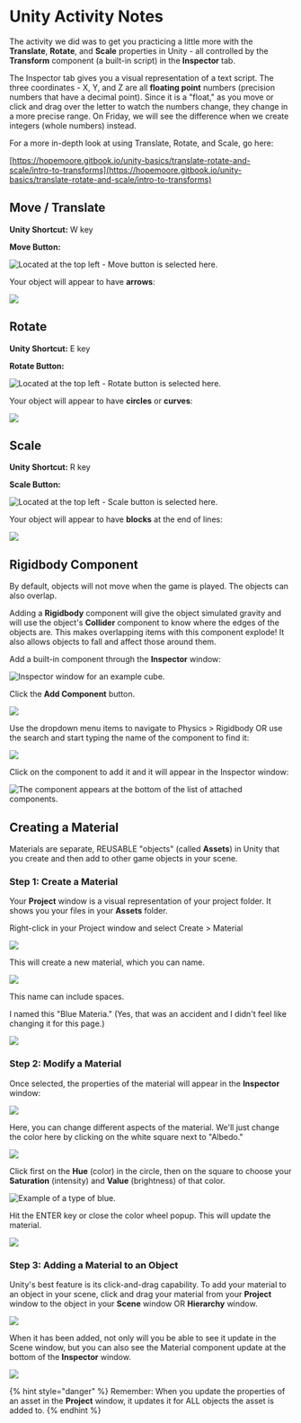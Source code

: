 # Unity Activity Notes

The activity we did was to get you practicing a little more with the **Translate**, **Rotate**, and **Scale** properties in Unity - all controlled by the **Transform** component \(a built-in script\) in the **Inspector** tab.

The Inspector tab gives you a visual representation of a text script. The three coordinates - X, Y, and Z are all **floating point** numbers \(precision numbers that have a decimal point\). Since it is a "float," as you move or click and drag over the letter to watch the numbers change, they change in a more precise range. On Friday, we will see the difference when we create integers \(whole numbers\) instead.

For a more in-depth look at using Translate, Rotate, and Scale, go here:

[https://hopemoore.gitbook.io/unity-basics/translate-rotate-and-scale/intro-to-transforms](https://hopemoore.gitbook.io/unity-basics/translate-rotate-and-scale/intro-to-transforms)

## Move / Translate

**Unity Shortcut:** W key

**Move Button:**

![Located at the top left - Move button is selected here.](../../.gitbook/assets/image%20%28110%29.png)

Your object will appear to have **arrows**:

![](https://lh4.googleusercontent.com/MYoRyu8PfHN1OJNePj8Tdmc3ldxgpCHQVXzY1HXqXPdQVgkp53Z61oAKCWI1D00bJuT5mCkBjcUjj35v7nESJifh7oP3qyVObv_Cjz9gQWhgsca10yKMFWJGaprdkKsB4JzX1ykiSEM)

## Rotate

**Unity Shortcut:** E key

**Rotate Button:**

![Located at the top left - Rotate button is selected here.](../../.gitbook/assets/image%20%28105%29.png)

Your object will appear to have **circles** or **curves**:

![](https://lh6.googleusercontent.com/sDADyYNrL60x9P31LCmTfpqh7MK1yDrujuSjGXXl01E6cG1bo6RdFoKAi8KR7Q528uA7v1pHHURwbQMKk4qBDdDnrT3LH0RhcdCXXaNJvZIdooZig8NkRsv27t1gq6dXUGfw5Wskc-U)

## Scale

**Unity Shortcut:** R key

**Scale Button:**

![Located at the top left - Scale button is selected here.](../../.gitbook/assets/image%20%28108%29.png)

Your object will appear to have **blocks** at the end of lines:

![](https://lh4.googleusercontent.com/97hlsLObtgBi7Tmk3NERJFOhgtg4Nd0-RFOPfLlb_m8NEXN7W3Br-nOVEH6h_ufgEVBEbP_SVxc4Sv2uKMJfrVD7vbONdYyz9C_bWMWFP1ZCND7xmuqzU_D7W5ErdheEgo8W7gnmv0M)

## Rigidbody Component

By default, objects will not move when the game is played. The objects can also overlap.

Adding a **Rigidbody** component will give the object simulated gravity and will use the object's **Collider** component to know where the edges of the objects are. This makes overlapping items with this component explode! It also allows objects to fall and affect those around them.

Add a built-in component through the **Inspector** window:

![Inspector window for an example cube.](../../.gitbook/assets/image%20%2890%29.png)

Click the **Add Component** button.

![](../../.gitbook/assets/image%20%28114%29.png)

Use the dropdown menu items to navigate to Physics &gt; Rigidbody OR use the search and start typing the name of the component to find it:

![](../../.gitbook/assets/image%20%2894%29.png)

Click on the component to add it and it will appear in the Inspector window:

![The component appears at the bottom of the list of attached components.](../../.gitbook/assets/image%20%28121%29.png)

## Creating a Material

Materials are separate, REUSABLE "objects" \(called **Assets**\) in Unity that you create and then add to other game objects in your scene.

### **Step 1: Create a Material**

Your **Project** window is a visual representation of your project folder. It shows you your files in your **Assets** folder.

Right-click in your Project window and select Create &gt; Material

![](../../.gitbook/assets/image%20%28100%29.png)

This will create a new material, which you can name.

![](../../.gitbook/assets/image%20%28107%29.png)

This name can include spaces.

I named this "Blue Materia." \(Yes, that was an accident and I didn't feel like changing it for this page.\)

![](../../.gitbook/assets/image%20%2895%29.png)

### **Step 2: Modify a Material**

Once selected, the properties of the material will appear in the **Inspector** window:

![](../../.gitbook/assets/image%20%28104%29.png)

Here, you can change different aspects of the material. We'll just change the color here by clicking on the white square next to "Albedo."

![](../../.gitbook/assets/image%20%2893%29.png)

Click first on the **Hue** \(color\) in the circle, then on the square to choose your **Saturation** \(intensity\) and **Value** \(brightness\) of that color.

![Example of a type of blue.](../../.gitbook/assets/image%20%28117%29.png)

Hit the ENTER key or close the color wheel popup. This will update the material.

![](../../.gitbook/assets/image%20%2896%29.png)

### Step 3: Adding a Material to an Object

Unity's best feature is its click-and-drag capability. To add your material to an object in your scene, click and drag your material from your **Project** window to the object in your **Scene** window OR **Hierarchy** window.

![](../../.gitbook/assets/addingmaterials.gif)

When it has been added, not only will you be able to see it update in the Scene window, but you can also see the Material component update at the bottom of the **Inspector** window.

![](../../.gitbook/assets/image%20%2887%29.png)

{% hint style="danger" %}
Remember: When you update the properties of an asset in the **Project** window, it updates it for ALL objects the asset is added to.
{% endhint %}


